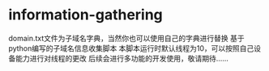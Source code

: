 # information-gathering
domain.txt文件为子域名字典，当然你也可以使用自己的字典进行替换
基于python编写的子域名信息收集脚本
本脚本运行时默认线程为10，可以按照自己设备能力进行对线程的更改
后续会进行多功能的开发使用，敬请期待......
